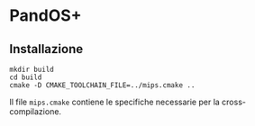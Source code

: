 # PandOS+

## Installazione
```
mkdir build
cd build
cmake -D CMAKE_TOOLCHAIN_FILE=../mips.cmake ..
```
Il file `mips.cmake` contiene le specifiche necessarie per la cross-compilazione.
